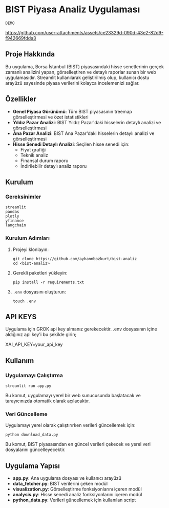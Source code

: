 # BIST Piyasa Analiz Uygulaması

```
DEMO
```

https://github.com/user-attachments/assets/ce23329d-090d-43e2-82d9-f942669fdda3

## Proje Hakkında

Bu uygulama, Borsa İstanbul (BIST) piyasasındaki hisse senetlerinin gerçek zamanlı analizini yapan, görselleştiren ve detaylı raporlar sunan bir web uygulamasıdır. Streamlit kullanılarak geliştirilmiş olup, kullanıcı dostu arayüzü sayesinde piyasa verilerini kolayca incelemenizi sağlar.

## Özellikler

- **Genel Piyasa Görünümü**: Tüm BIST piyasasının treemap görselleştirmesi ve özet istatistikleri
- **Yıldız Pazar Analizi**: BIST Yıldız Pazar'daki hisselerin detaylı analizi ve görselleştirmesi
- **Ana Pazar Analizi**: BIST Ana Pazar'daki hisselerin detaylı analizi ve görselleştirmesi
- **Hisse Senedi Detaylı Analizi**: Seçilen hisse senedi için:
  - Fiyat grafiği
  - Teknik analiz
  - Finansal durum raporu
  - İndirilebilir detaylı analiz raporu



## Kurulum

### Gereksinimler

```
streamlit
pandas
plotly
yfinance
langchain
```

### Kurulum Adımları

1. Projeyi klonlayın:
   ```
   git clone https://github.com/ayhannbozkurt/bist-analiz
   cd <bist-analiz>
   ```

2. Gerekli paketleri yükleyin:
   ```
   pip install -r requirements.txt
   ```

3. `.env` dosyasını oluşturun:
   ```
   touch .env
   ```
## API KEYS

Uygulama için GROK api key almanız gerekecektir. .env dosyasının içine aldığınız api key'i bu şekilde girin;

XAI_API_KEY=your_api_key

## Kullanım

### Uygulamayı Çalıştırma

```
streamlit run app.py
```

Bu komut, uygulamayı yerel bir web sunucusunda başlatacak ve tarayıcınızda otomatik olarak açılacaktır.

### Veri Güncelleme

Uygulamayı yerel olarak çalıştırırken verileri güncellemek için:

```
python download_data.py
```

Bu komut, BIST piyasasından en güncel verileri çekecek ve yerel veri dosyalarını güncelleyecektir.

## Uygulama Yapısı

- **app.py**: Ana uygulama dosyası ve kullanıcı arayüzü
- **data_fetcher.py**: BIST verilerini çeken modül
- **visualization.py**: Görselleştirme fonksiyonlarını içeren modül
- **analysis.py**: Hisse senedi analiz fonksiyonlarını içeren modül
- **python_data.py**: Verileri güncellemek için kullanılan script

